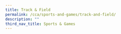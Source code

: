 ```yaml
---
title: Track & Field
permalink: /cca/sports-and-games/track-and-field/
description: ""
third_nav_title: Sports & Games
---
```

